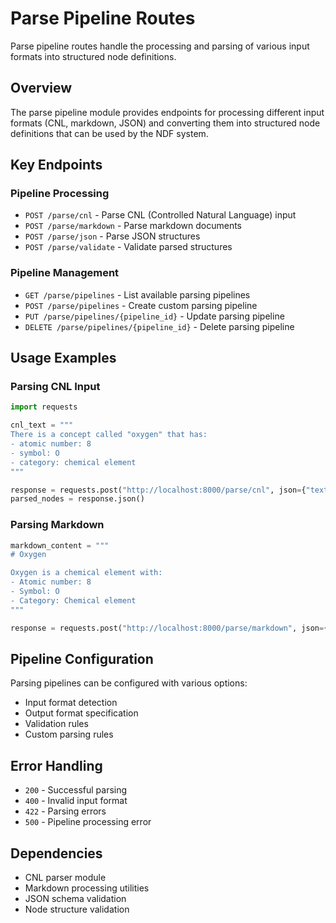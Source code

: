 # Parse Pipeline Routes

Parse pipeline routes handle the processing and parsing of various input formats into structured node definitions.

## Overview

The parse pipeline module provides endpoints for processing different input formats (CNL, markdown, JSON) and converting them into structured node definitions that can be used by the NDF system.

## Key Endpoints

### Pipeline Processing
- `POST /parse/cnl` - Parse CNL (Controlled Natural Language) input
- `POST /parse/markdown` - Parse markdown documents
- `POST /parse/json` - Parse JSON structures
- `POST /parse/validate` - Validate parsed structures

### Pipeline Management
- `GET /parse/pipelines` - List available parsing pipelines
- `POST /parse/pipelines` - Create custom parsing pipeline
- `PUT /parse/pipelines/{pipeline_id}` - Update parsing pipeline
- `DELETE /parse/pipelines/{pipeline_id}` - Delete parsing pipeline

## Usage Examples

### Parsing CNL Input
```python
import requests

cnl_text = """
There is a concept called "oxygen" that has:
- atomic number: 8
- symbol: O
- category: chemical element
"""

response = requests.post("http://localhost:8000/parse/cnl", json={"text": cnl_text})
parsed_nodes = response.json()
```

### Parsing Markdown
```python
markdown_content = """
# Oxygen

Oxygen is a chemical element with:
- Atomic number: 8
- Symbol: O
- Category: Chemical element
"""

response = requests.post("http://localhost:8000/parse/markdown", json={"content": markdown_content})
```

## Pipeline Configuration

Parsing pipelines can be configured with various options:
- Input format detection
- Output format specification
- Validation rules
- Custom parsing rules

## Error Handling

- `200` - Successful parsing
- `400` - Invalid input format
- `422` - Parsing errors
- `500` - Pipeline processing error

## Dependencies

- CNL parser module
- Markdown processing utilities
- JSON schema validation
- Node structure validation 